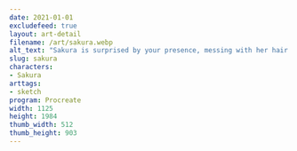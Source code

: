 ```yaml
---
date: 2021-01-01
excludefeed: true
layout: art-detail
filename: /art/sakura.webp
alt_text: "Sakura is surprised by your presence, messing with her hair. She is on top of a bright pinkish-red background."
slug: sakura
characters:
- Sakura
arttags:
- sketch
program: Procreate
width: 1125
height: 1984
thumb_width: 512
thumb_height: 903
---
```

